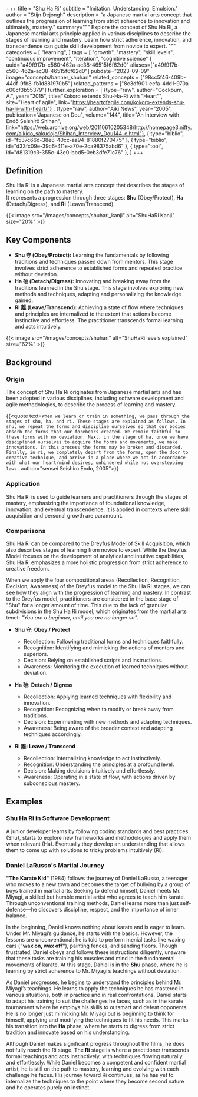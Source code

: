 +++
title = "Shu Ha Ri"
subtitle = "Imitation. Understanding. Emulsion."
author = "Stijn Dejongh"
description = "a Japanese martial arts concept that outlines the progression of learning from strict adherence to innovation and ultimately, mastery."
summary="""
Explore the concept of Shu Ha Ri, a Japanese martial arts principle applied in various disciplines to describe the stages of learning and mastery. 
Learn how strict adherence, innovation, and transcendence can guide skill development from novice to expert.
"""
categories = [
    "learning",
]
tags = [
    "growth", "mastery", "skill levels", "continuous improvement", "iteration", "cognitive science"
]
uuid="a49f917b-c560-462a-ac38-46515f6f62d0"
aliases=["a49f917b-c560-462a-ac38-46515f6f62d0"]
pubdate="2023-09-09"
image="concepts/banner_shuhari"
related_concepts = ["98cc5f46-409b-44df-9fb8-fb1d881970b5"]
related_patterns = ["8c3df901-eefa-4dd1-970a-c00cf3b55379"]
further_exploration = [
  {type="raw", author="Cockburn, A.", year="2015", title="Kokoro extends Shu-Ha-Ri with “Heart”", site="Heart of agile", link="https://heartofagile.com/kokoro-extends-shu-ha-ri-with-heart/"}  ,
  {type="raw", author="Aiki News", year="2005", publication="Japanese on Dou", volume="144", title="An Interview with Endô Seishirô Shihan", link="https://web.archive.org/web/20110610205348/http://homepage3.nifty.com/aikido_sakudojo/Shihan_Interview_Dou144-e.html"},
  { type="biblio", id="f537c66d-38e8-40cc-aa94-81880f270475" },
  { type="biblio", id="d33fc09e-39c6-411e-a70e-2ca98375abd6" },
  { type="tool", id="d81319c3-355c-43e0-bbd5-0eb3dfe71c76" },
]
+++

## Definition

Shu Ha Ri is a Japanese martial arts concept that describes the stages of learning on the path to mastery.  
It represents a progression through three stages: **Shu** (Obey/Protect), **Ha** (Detach/Digress), and **Ri** (Leave/Transcend).  

{{< image src="/images/concepts/shuhari_kanji" alt="ShuHaRi Kanji" size="20%" >}}

## Key Components

* **Shu 守 (Obey/Protect):** Learning the fundamentals by following traditions and techniques passed down from mentors. This stage involves strict
  adherence to established forms and repeated practice without deviation.
* **Ha 破 (Detach/Digress):** Innovating and breaking away from the traditions learned in the Shu stage. This stage involves exploring new methods
  and techniques, adapting and personalizing the knowledge gained.
* **Ri 離 (Leave/Transcend):** Achieving a state of flow where techniques and principles are internalized to the extent that actions become
  instinctive and effortless. The practitioner transcends formal learning and acts intuitively.

{{< image
  src="/images/concepts/shuhari"
  alt="ShuHaRi levels explained"
  size="62%" >}}

## Background

### Origin

The concept of Shu Ha Ri originates from Japanese martial arts and has been adopted in various disciplines, including software development and agile
methodologies, to describe the process of learning and mastery.

{{<quote text=`
When we learn or train in something, we pass through the stages of shu, ha, and ri. These stages are explained as follows. In shu, we
repeat the forms and discipline ourselves so that our bodies absorb the forms that our forebears created. We remain faithful to these forms
with no deviation. Next, in the stage of ha, once we have disciplined ourselves to acquire the forms and movements, we make innovations. In
this process the forms may be broken and discarded. Finally, in ri, we completely depart from the forms, open the door to creative
technique, and arrive in a place where we act in accordance with what our heart/mind desires, unhindered while not overstepping laws.
` author="sensei Seishiro Endo, 2005">}}

### Application

Shu Ha Ri is used to guide learners and practitioners through the stages of mastery, emphasizing the importance of foundational knowledge,
innovation, and eventual transcendence. It is applied in contexts where skill acquisition and personal growth are paramount.

### Comparisons

Shu Ha Ri can be compared to the Dreyfus Model of Skill Acquisition, which also describes stages of learning from novice to expert. While the
Dreyfus Model focuses on the development of analytical and intuitive capabilities, Shu Ha Ri emphasizes a more holistic progression from strict
adherence to creative freedom.

When we apply the four compositional areas (Recollection, Recognition, Decision, Awareness) of the Dreyfus model to the Shu Ha Ri stages,
we can see how they align with the progression of learning and mastery. In contrast to the Dreyfus model, practitioners are considered in the
base stage of "Shu" for a longer amount of time. This due to the lack of granular subdivisions in the Shu Ha Ri model, which originates from the
martial arts tenet: _"You are a beginner, until you are no longer so"_.

* **Shu 守: Obey / Protect**
  * Recollection: Following traditional forms and techniques faithfully.
  * Recognition: Identifying and mimicking the actions of mentors and superiors.
  * Decision: Relying on established scripts and instructions.
  * Awareness: Monitoring the execution of learned techniques without deviation.

* **Ha 破: Detach / Digress**
  * Recollection: Applying learned techniques with flexibility and innovation.
  * Recognition: Recognizing when to modify or break away from traditions.
  * Decision: Experimenting with new methods and adapting techniques.
  * Awareness: Being aware of the broader context and adapting techniques accordingly.

* **Ri 離: Leave / Transcend**
  * Recollection: Internalizing knowledge to act instinctively.
  * Recognition: Understanding the principles at a profound level.
  * Decision: Making decisions intuitively and effortlessly.
  * Awareness: Operating in a state of flow, with actions driven by subconscious mastery.

## Examples

### Shu Ha Ri in Software Development

A junior developer learns by following coding standards and best practices (Shu), starts to explore new frameworks and
methodologies and apply them when relevant (Ha). Eventually they develop an understanding that allows them to come up with solutions to tricky
problems intuitively (Ri).

### Daniel LaRusso's Martial Journey 

__"The Karate Kid"__ (1984) follows the journey of Daniel LaRusso, a teenager who moves to a new town and becomes the target of bullying by a 
group of boys trained in martial arts. Seeking to defend himself, Daniel meets Mr. Miyagi, a skilled but humble martial artist who agrees to teach him karate.
Through unconventional training methods, Daniel learns more than just self-defense—he discovers discipline, respect, and the importance of inner
balance.

In the beginning, Daniel knows nothing about karate and is eager to learn. Under Mr. Miyagi’s guidance, he starts with the basics. However, the
lessons are unconventional: he is told to perform menial tasks like waxing cars (__"wax on, wax off"__), painting fences, and sanding floors. Though
frustrated, Daniel obeys and follows these instructions diligently, unaware that these tasks are training his muscles and mind in the fundamental
movements of karate. At this stage, Daniel is in the **Shu** phase, where he is learning by strict adherence to Mr. Miyagi’s teachings without
deviation.

As Daniel progresses, he begins to understand the principles behind Mr. Miyagi’s teachings. He learns to apply the techniques he has mastered in
various situations, both in practice and in real confrontations. Daniel starts to adapt his training to suit the challenges he faces, such as in the
karate tournament where he employs his skills to outsmart and defeat opponents. He is no longer just mimicking Mr. Miyagi but is beginning to think
for himself, applying and modifying the techniques to fit his needs. This marks his transition into the **Ha** phase, where he starts to digress 
from strict tradition and innovate based on his understanding.

Although Daniel makes significant progress throughout the films, he does not fully reach the Ri stage. The **Ri** stage is where a practitioner
transcends formal teachings and acts instinctively, with techniques flowing naturally and effortlessly. While Daniel becomes a competent and
confident martial artist, he is still on the path to mastery, learning and evolving with each challenge he faces. His journey toward Ri continues,
as he has yet to internalize the techniques to the point where they become second nature and he operates purely on instinct.

